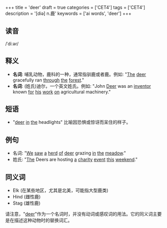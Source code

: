 +++
title = 'deer'
draft = true
categories = ['CET4']
tags = ['CET4']
description = '[diə] n.鹿'
keywords = ['ai words', 'deer']
+++

## 读音
/ˈdiːər/

## 释义
- **名词**: 哺乳动物，鹿科的一种，通常指驯鹿或者鹿。例如: "[The](/post/the/) [deer](/post/deer/) gracefully ran [through](/post/through/) [the](/post/the/) [forest](/post/forest/)."
- **名词**: (姓氏)迪尔，一个英文姓氏。例如: "John [Deer](/post/deer/) was an [inventor](/post/inventor/) known [for](/post/for/) [his](/post/his/) [work](/post/work/) [on](/post/on/) agricultural machinery."

## 短语
- "[deer](/post/deer/) [in](/post/in/) [the](/post/the/) headlights" 比喻因恐惧或惊讶而呆住的样子。

## 例句
- 名词: "[We](/post/we/) [saw](/post/saw/) [a](/post/a/) [herd](/post/herd/) [of](/post/of/) [deer](/post/deer/) grazing [in](/post/in/) [the](/post/the/) [meadow](/post/meadow/)."
- 姓氏: "[The](/post/the/) Deers are hosting [a](/post/a/) [charity](/post/charity/) [event](/post/event/) [this](/post/this/) [weekend](/post/weekend/)."

## 同义词
- Elk (在某些地区，尤其是北美，可能指大型鹿类)
- Hind (雌性鹿)
- Stag (雄性鹿)

请注意，"[deer](/post/deer/)"作为一个名词时，并没有动词或感叹词的用法。它的同义词主要是在描述这种动物时的替换词汇。
